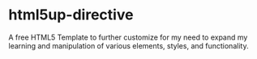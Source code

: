 # html5up-directive
A free HTML5 Template to further customize for my need to expand my learning and manipulation of various elements, styles, and functionality.
